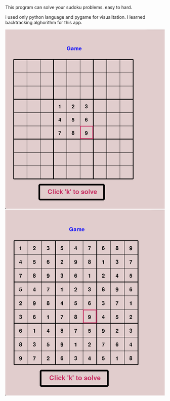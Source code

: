 This program can solve your sudoku problems. easy to hard.

i used only python language and pygame for visualitation.
I learned backtracking alghorithm for this app.
 
![image](images-about/final1.png)
![image](images-about/final2.png)
